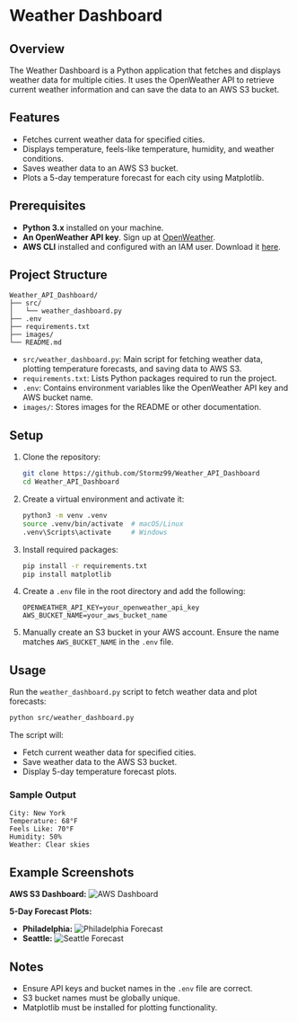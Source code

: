 # Weather Dashboard

## Overview
The Weather Dashboard is a Python application that fetches and displays weather data for multiple cities. It uses the OpenWeather API to retrieve current weather information and can save the data to an AWS S3 bucket.

## Features
- Fetches current weather data for specified cities.
- Displays temperature, feels-like temperature, humidity, and weather conditions.
- Saves weather data to an AWS S3 bucket.
- Plots a 5-day temperature forecast for each city using Matplotlib.

## Prerequisites
- **Python 3.x** installed on your machine.
- **An OpenWeather API key**. Sign up at [OpenWeather](https://home.openweathermap.org/users/sign_up).
- **AWS CLI** installed and configured with an IAM user. Download it [here](https://aws.amazon.com/cli/).

## Project Structure
```
Weather_API_Dashboard/
├── src/
│   └── weather_dashboard.py
├── .env
├── requirements.txt
├── images/
└── README.md
```
- `src/weather_dashboard.py`: Main script for fetching weather data, plotting temperature forecasts, and saving data to AWS S3.
- `requirements.txt`: Lists Python packages required to run the project.
- `.env`: Contains environment variables like the OpenWeather API key and AWS bucket name.
- `images/`: Stores images for the README or other documentation.

## Setup
1. Clone the repository:
   ```bash
   git clone https://github.com/Stormz99/Weather_API_Dashboard
   cd Weather_API_Dashboard
   ```

2. Create a virtual environment and activate it:
   ```bash
   python3 -m venv .venv
   source .venv/bin/activate  # macOS/Linux
   .venv\Scripts\activate     # Windows
   ```

3. Install required packages:
   ```bash
   pip install -r requirements.txt
   pip install matplotlib
   ```

4. Create a `.env` file in the root directory and add the following:
   ```env
   OPENWEATHER_API_KEY=your_openweather_api_key
   AWS_BUCKET_NAME=your_aws_bucket_name
   ```

5. Manually create an S3 bucket in your AWS account. Ensure the name matches `AWS_BUCKET_NAME` in the `.env` file.

## Usage
Run the `weather_dashboard.py` script to fetch weather data and plot forecasts:
```bash
python src/weather_dashboard.py
```

The script will:
- Fetch current weather data for specified cities.
- Save weather data to the AWS S3 bucket.
- Display 5-day temperature forecast plots.

### Sample Output
```
City: New York
Temperature: 68°F
Feels Like: 70°F
Humidity: 50%
Weather: Clear skies
```

## Example Screenshots
**AWS S3 Dashboard:**
![AWS Dashboard](Weather_API_Dashboard/images/aws-dashboard.png)

**5-Day Forecast Plots:**
- **Philadelphia:**
  ![Philadelphia Forecast](Weather_API_Dashboard/images/Philadelphia_forecast.png)
- **Seattle:**
  ![Seattle Forecast](Weather_API_Dashboard/images/Seattle_forecast.png)

## Notes
- Ensure API keys and bucket names in the `.env` file are correct.
- S3 bucket names must be globally unique.
- Matplotlib must be installed for plotting functionality.
